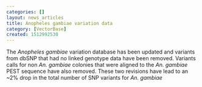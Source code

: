 ```yaml
---
categories: []
layout: news_articles
title: Anopheles gambiae variation data
category: [VectorBase]
created: 1512992530
---
```

The <i>Anopheles gambiae</i> variation database has been updated and variants from dbSNP that had no linked genotype data have been removed. Variants calls for non <i>An. gambiae</i> colonies that were aligned to the <i>An. gambiae</i> PEST sequence have also removed. These two revisions have lead to an ~2% drop in the total number of SNP variants for <i>An. gambiae</i>
